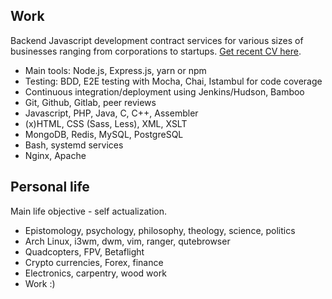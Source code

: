 ## Work
Backend Javascript development contract services for various sizes of businesses ranging from corporations
to startups. [Get recent CV here](./cv.pdf).

- Main tools: Node.js, Express.js, yarn or npm
- Testing: BDD, E2E testing with Mocha, Chai, Istambul for code coverage
- Continuous integration/deployment using Jenkins/Hudson, Bamboo
- Git, Github, Gitlab, peer reviews
- Javascript, PHP, Java, C, C++, Assembler
- (x)HTML, CSS (Sass, Less), XML, XSLT
- MongoDB, Redis, MySQL, PostgreSQL
- Bash, systemd services
- Nginx, Apache

## Personal life
Main life objective - self actualization.

- Epistomology, psychology, philosophy, theology, science, politics
- Arch Linux, i3wm, dwm, vim, ranger, qutebrowser
- Quadcopters, FPV, Betaflight
- Crypto currencies, Forex, finance
- Electronics, carpentry, wood work
- Work :)

